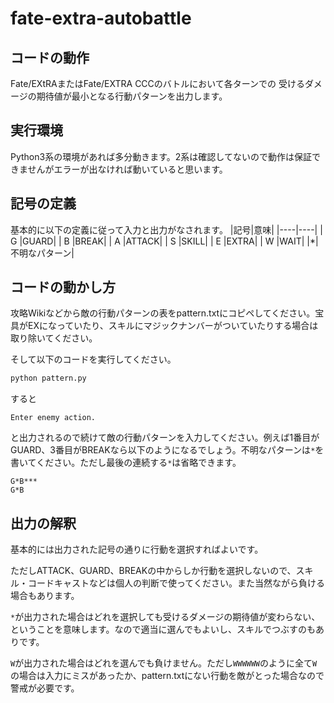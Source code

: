 # fate-extra-autobattle

## コードの動作

Fate/EXtRAまたはFate/EXTRA CCCのバトルにおいて各ターンでの
受けるダメージの期待値が最小となる行動パターンを出力します。

## 実行環境

Python3系の環境があれば多分動きます。2系は確認してないので動作は保証できませんがエラーが出なければ動いていると思います。

## 記号の定義

基本的に以下の定義に従って入力と出力がなされます。
|記号|意味|
|----|----|
| G |GUARD|
| B |BREAK|
| A |ATTACK|
| S |SKILL|
| E |EXTRA|
| W |WAIT|
|*|不明なパターン|

## コードの動かし方

攻略Wikiなどから敵の行動パターンの表をpattern.txtにコピペしてください。宝具がEXになっていたり、スキルにマジックナンバーがついていたりする場合は取り除いてください。

そして以下のコードを実行してください。

```python
python pattern.py
```

すると

```
Enter enemy action.
```

と出力されるので続けて敵の行動パターンを入力してください。例えば1番目がGUARD、3番目がBREAKなら以下のようになるでしょう。不明なパターンは`*`を書いてください。ただし最後の連続する`*`は省略できます。

```
G*B***
G*B
```

## 出力の解釈

基本的には出力された記号の通りに行動を選択すればよいです。

ただしATTACK、GUARD、BREAKの中からしか行動を選択しないので、スキル・コードキャストなどは個人の判断で使ってください。また当然ながら負ける場合もあります。

`*`が出力された場合はどれを選択しても受けるダメージの期待値が変わらない、ということを意味します。なので適当に選んでもよいし、スキルでつぶすのもありです。

`W`が出力された場合はどれを選んでも負けません。ただし`WWWWWW`のように全て`W`の場合は入力にミスがあったか、pattern.txtにない行動を敵がとった場合なので警戒が必要です。
